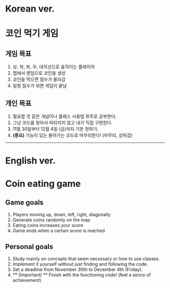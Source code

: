 # Korean ver.
# 코인 먹기 게임
## 게임 목표
1. 상, 하, 좌, 우, 대각선으로 움직이는 플레이어
2. 맵에서 랜덤으로 코인을 생성
3. 코인을 먹으면 점수가 올라감
4. 일정 점수가 되면 게임이 끝남

## 개인 목표
1. 필요할 것 같은 개념이나 클래스 사용법 위주로 공부한다.
2. 그냥 코드를 찾아서 따라치지 않고 내가 직접 구현한다.
3. 11월 30일부터 12월 4일 (금)까지 기한 정하기.
4. **(중요)** 기능이 있는 돌아가는 코드로 마무리한다! (마무리, 성취감)

---

# English ver.
# Coin eating game
## Game goals
1. Players moving up, down, left, right, diagonally
2. Generate coins randomly on the map
3. Eating coins increases your score
4. Game ends when a certain score is reached

## Personal goals
1. Study mainly on concepts that seem necessary or how to use classes.
2. Implement it yourself without just finding and following the code.
3. Set a deadline from November 30th to December 4th (Friday).
4. ** (Important) ** Finish with the functioning code! (feel a sence of achievement)
